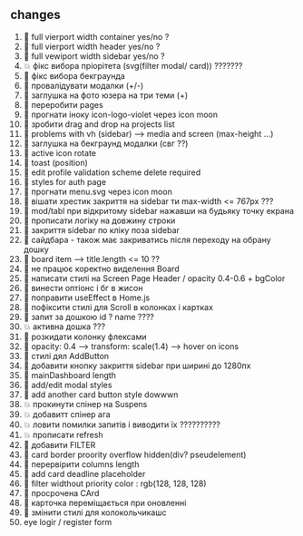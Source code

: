 ## changes

1. 💚 full vierport width container yes/no ?
2. 💚 full vierport width header yes/no ?
3. 💚 full vewiport width sidebar yes/no ?
4. 💥 фікс вибора пріорітета (svg(filter modal/ card)) ???????
5. 💚 фікс вибора бекграунда
6. 💚 провалідувати модалки (+/-)
7. 💚 заглушка на фото юзера на три теми (+)
8. 💚 переробити pages
9. 💚 прогнати іноку icon-logo-violet через icon moon
10. 💚 зробити drag and drop на projects list
11. 💚 problems with vh (sidebar) --> media and screen (max-height ...)
12. 💚 заглушка на бекграунд модалки (свг ??)
13. 💚 active icon rotate
14. 💚 toast (position)
15. 💚 edit profile validation scheme delete required
16. 💚 styles for auth page
17. 💚 прогнати menu.svg через icon moon
18. 💚 вішати хрестик закриття на sidebar ти max-width <= 767px ???
19. 💚 mod/tabl при відкритому sidebar нажавши на будьяку точку екрана
20. 💚 прописати логіку на довжину строки
21. 💚 закриття sidebar по кліку поза sidebar
22. 💚 сайдбара - також має закриватись після переходу на обрану дошку
23. 💚 board item --> title.length <= 10 ??
24. 💚 не працює коректно виделення Board
25. 💚 написати стилі на Screen Page Header / opacity 0.4-0.6 + bgColor
26. 💚 винести оптіонс і бг в жисон
27. 💚 поправити useEffect в Home.js
28. 💚 пофіксити стилі для Scroll в колонках і картках
29. 💚 запит за дошкою id ? name ????
30. 💥 активна дошка ???
31. 💚 розкидати колонку флексами
32. 💚 opacity: 0.4 --> transform: scale(1.4) --> hover on icons
33. 💚 стилі дял AddButton
34. 💚 добавити кнопку закриття sidebar при ширині до 1280пх
35. 💚 mainDashboard length
36. 💚 add/edit modal styles
37. 💚 add another card button style dowwwn
38. 💥 прокинути спінер на Suspens
39. 💥 добавитт спінер ага
40. 💥 ловити помилки запитів і виводити їх ??????????
41. 💥 прописати refresh
42. 💚 добавити FILTER
43. 💚 card border proority overflow hidden(div? pseudelement)
44. 💚 перервірити columns length
45. 💚 add card deadline placeholder
46. 💚 filter widthout priority color : rgb(128, 128, 128)
47. 💚 просрочена CArd
48. 💚 карточка переміщається при оновленні
49. 💚 змінити стилі для колокольчикашс
50. eye logir / register form
